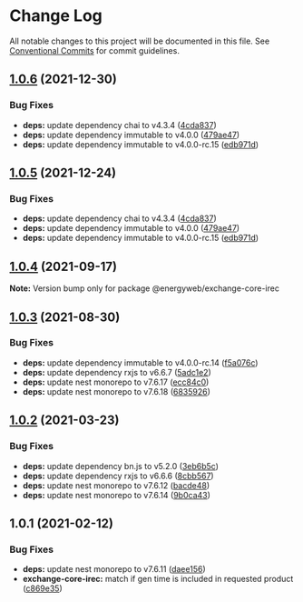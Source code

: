 # Change Log

All notable changes to this project will be documented in this file.
See [Conventional Commits](https://conventionalcommits.org) for commit guidelines.

## [1.0.6](https://github.com/energywebfoundation/origin/compare/@energyweb/exchange-core-irec@1.0.4...@energyweb/exchange-core-irec@1.0.6) (2021-12-30)


### Bug Fixes

* **deps:** update dependency chai to v4.3.4 ([4cda837](https://github.com/energywebfoundation/origin/commit/4cda8376255385f0b8dddbfbbd4652ea36f43c83))
* **deps:** update dependency immutable to v4.0.0 ([479ae47](https://github.com/energywebfoundation/origin/commit/479ae47676deaefb2e8d9121f0a592a3d8066f59))
* **deps:** update dependency immutable to v4.0.0-rc.15 ([edb971d](https://github.com/energywebfoundation/origin/commit/edb971d95c8fbe3dd5f719879f49021bcdb4362b))





## [1.0.5](https://github.com/energywebfoundation/origin/compare/@energyweb/exchange-core-irec@1.0.4...@energyweb/exchange-core-irec@1.0.5) (2021-12-24)


### Bug Fixes

* **deps:** update dependency chai to v4.3.4 ([4cda837](https://github.com/energywebfoundation/origin/commit/4cda8376255385f0b8dddbfbbd4652ea36f43c83))
* **deps:** update dependency immutable to v4.0.0 ([479ae47](https://github.com/energywebfoundation/origin/commit/479ae47676deaefb2e8d9121f0a592a3d8066f59))
* **deps:** update dependency immutable to v4.0.0-rc.15 ([edb971d](https://github.com/energywebfoundation/origin/commit/edb971d95c8fbe3dd5f719879f49021bcdb4362b))





## [1.0.4](https://github.com/energywebfoundation/origin/compare/@energyweb/exchange-core-irec@1.0.3...@energyweb/exchange-core-irec@1.0.4) (2021-09-17)

**Note:** Version bump only for package @energyweb/exchange-core-irec





## [1.0.3](https://github.com/energywebfoundation/origin/compare/@energyweb/exchange-core-irec@1.0.2...@energyweb/exchange-core-irec@1.0.3) (2021-08-30)


### Bug Fixes

* **deps:** update dependency immutable to v4.0.0-rc.14 ([f5a076c](https://github.com/energywebfoundation/origin/commit/f5a076c225ec45f250a27daef8b9e40c87013d8f))
* **deps:** update dependency rxjs to v6.6.7 ([5adc1e2](https://github.com/energywebfoundation/origin/commit/5adc1e219b360b4e3a28e037a1461f5719329cfd))
* **deps:** update nest monorepo to v7.6.17 ([ecc84c0](https://github.com/energywebfoundation/origin/commit/ecc84c0ce3d2d2e47ebe7c667d53adbc6fdd9f6b))
* **deps:** update nest monorepo to v7.6.18 ([6835926](https://github.com/energywebfoundation/origin/commit/6835926dff7764d275b2006084e344c37948b7fa))





## [1.0.2](https://github.com/energywebfoundation/origin/compare/@energyweb/exchange-core-irec@1.0.1...@energyweb/exchange-core-irec@1.0.2) (2021-03-23)


### Bug Fixes

* **deps:** update dependency bn.js to v5.2.0 ([3eb6b5c](https://github.com/energywebfoundation/origin/commit/3eb6b5c07f38107288e37c9b4dccf42541a4672a))
* **deps:** update dependency rxjs to v6.6.6 ([8cbb567](https://github.com/energywebfoundation/origin/commit/8cbb567986449af7be85aab7fde3ea0eff6d3490))
* **deps:** update nest monorepo to v7.6.12 ([bacde48](https://github.com/energywebfoundation/origin/commit/bacde48160b73749f5e476b73bbafcef55902aba))
* **deps:** update nest monorepo to v7.6.14 ([9b0ca43](https://github.com/energywebfoundation/origin/commit/9b0ca4312c548681e752ba0e49d0a5a03350ae2e))





## 1.0.1 (2021-02-12)


### Bug Fixes

* **deps:** update nest monorepo to v7.6.11 ([daee156](https://github.com/energywebfoundation/origin/commit/daee156b9c315c527311f0c78ffbdf4226b6785a))
* **exchange-core-irec:** match if gen time is included in requested product ([c869e35](https://github.com/energywebfoundation/origin/commit/c869e35b550c88f2ff53ee94ee98a5b40f4dce5f))
